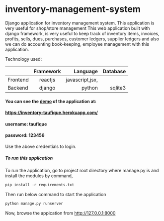 # inventory-management-system
Django application for inventory management system. This application is very useful for shop/store management
This web application built with django framework, is very useful to keep track of inventory items, invoices, profits, sells, dues, purchases, customer ledgers,
supplier ledgers and also we can do  accounting book-keeping, employee management with this application.

Technology used:

|               | Framework     | Language        | Database |
| ------------- |:-------------:| ---------------:| --------:|           
| Frontend      | reactjs       | javascript,jsx, |          |
| Backend       | django        |  python         | sqlite3  |


#### You can see the [demo](https://inventory-taufique.herokuapp.com/) of the application at:

#### https://inventory-taufique.herokuapp.com/

#### username: taufique 
#### password: 123456  
Use the above credentials to login.

##### To run this application

To run the application, go to project root directory where manage.py is and install the modules by command,
 ```python
pip install -r requirements.txt
```
Then run below command to start the application
```python
python manage.py runserver
 ```

Now, browse the appication from
http://127.0.0.1:8000
